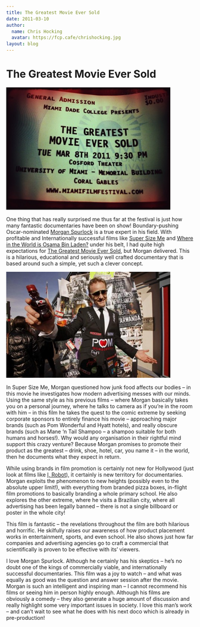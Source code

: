```yaml
---
title: The Greatest Movie Ever Sold
date: 2011-03-10
author:
  name: Chris Hocking
  avatar: https://fcp.cafe/chrishocking.jpg
layout: blog
---
```

# The Greatest Movie Ever Sold

![](/static/blog/2011-03-greatestmovie_ticket-441x329.jpg "greatestmovie_ticket")

One thing that has really surprised me thus far at the festival is just how many fantastic documentaries have been on show! Boundary-pushing Oscar-nominated [Morgan Spurlock](http://en.wikipedia.org/wiki/Morgan_Spurlock "Wikipedia") is a true expert in his field. With profitable and Internationally successful films like [Super Size Me](http://www.imdb.com/title/tt0390521/ "IMDB") and [Where in the World is Osama Bin Laden?](http://www.imdb.com/title/tt0963208/ "IMDB") under his belt, I had quite high expectations for [The Greatest Movie Ever Sold](http://www.imdb.com/title/tt1743720/ "IMDB"), but Morgan delivered. This is a hilarious, educational and seriously well crafted documentary that is based around such a simple, yet such a clever concept.

![](/static/blog/2011-03-greatestmovie_frame-441x285.jpg "greatestmovie_frame")

In Super Size Me, Morgan questioned how junk food affects our bodies – in this movie he investigates how modern advertising messes with our minds. Using the same style as his previous films – where Morgan basically takes you on a personal journey, where he talks to camera as if you’re in the room with him – in this film he takes the quest to the comic extreme by seeking corporate sponsors to entirely finance his movie – approaching major brands (such as Pom Wonderful and Hyatt hotels), and really obscure brands (such as Mane ‘n Tail Shampoo – a shampoo suitable for both humans and horses!). Why would any organisation in their rightful mind support this crazy venture? Because Morgan promises to promote their product as the greatest – drink, shoe, hotel, car, you name it – in the world, then he documents what they expect in return.

While using brands in film promotion is certainly not new for Hollywood (just look at films like [I, Robot](http://www.theshiznit.co.uk/feature/top-10-worst-movies-for-product-placement.php)), it certainly is new territory for documentaries. Morgan exploits the phenomenon to new heights (possibly even to the absolute upper limit!), with everything from branded pizza boxes, in-flight film promotions to basically branding a whole primary school. He also explores the other extreme, where he visits a Brazilian city, where all advertising has been legally banned – there is not a single billboard or poster in the whole city!

This film is fantastic – the revelations throughout the film are both hilarious and horrific. He skilfully raises our awareness of how product placement works in entertainment, sports, and even school. He also shows just how far companies and advertising agencies go to craft a commercial that scientifically is proven to be effective with its’ viewers.

I love Morgan Spurlock. Although he certainly has his skeptics – he’s no doubt one of the kings of commercially viable, and internationally successful documentaries. This film was a joy to watch – and what was equally as good was the question and answer session after the movie. Morgan is such an intelligent and inspiring man – I cannot recommend his films or seeing him in person highly enough. Although his films are obviously a comedy – they also generate a huge amount of discussion and really highlight some very important issues in society. I love this man’s work – and can’t wait to see what he does with his next doco which is already in pre-production!